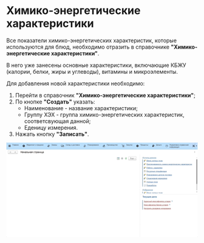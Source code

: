 # Химико-энергетические характеристики

Все показатели химико-энергетических характеристик, которые используются для блюд, необходимо отразить в справочнике **"Химико-энергетические характеристики"**.

В него уже занесены основные характеристики, включающие КБЖУ (калории, белки, жиры и углеводы), витамины и микроэлементы.

Для добавления новой характеристики необходимо:

1. Перейти в справочник **"Химико-энергетические характеристики"**;
2. По кнопке **"Создать"** указать:
    - Наименование - название характеристики;
    - Группу ХЭХ - группа химико-энергетических характеристик, соответсвующая данной;
    - Еденицу измерения.
3. Нажать кнопку **"Записать"**.

![1](EnergyCharacteristics.assets/1.gif)
